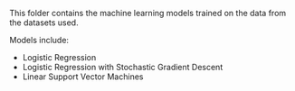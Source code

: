 This folder contains the machine learning models trained on the data from the datasets used.

Models include:
* Logistic Regression
* Logistic Regression with Stochastic Gradient Descent
* Linear Support Vector Machines